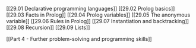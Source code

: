 [[29.01 Declarative programming languages]]
[[29.02 Prolog basics]]
[[29.03 Facts in Prolog]]
[[29.04 Prolog variables]]
[[29.05 The anonymous variable]]
[[29.06 Rules in Prolog]]
[[29.07 Instantiation and backtracking]]
[[29.08 Recursion]]
[[29.09 Lists]]

[[Part 4 - Further problem-solving and programming skills]]